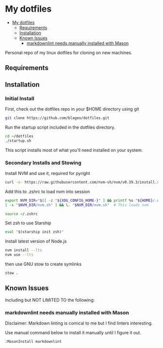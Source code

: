 # My dotfiles

<!--toc:start-->
- [My dotfiles](#my-dotfiles)
  - [Requirements](#requirements)
  - [Installation](#installation)
  - [Known Issues](#known-issues)
    - [markdownlint needs manually installed with Mason](#markdownlint-needs-manually-installed-with-mason)
<!--toc:end-->

Personal repo of my linux dotfiles for cloning on new machines.

## Requirements

## Installation

### Initial Install

First, check out the dotfiles repo in your $HOME directory using git

```bash
git clone https://github.com/blageo/dotfiles.git
```

Run the startup script included in the dotfiles directory.

```bash
cd ~/dotfiles
./startup.sh
```

This script installs most of what you'll need installed on your system.

### Secondary Installs and Stowing

Install NVM and use it, required for pyright

```zsh
curl -o- https://raw.githubusercontent.com/nvm-sh/nvm/v0.39.3/install.sh | zsh
```

Add this to .zshrc to load nvm into session

```zsh
export NVM_DIR="$([ -z "${XDG_CONFIG_HOME-}" ] && printf %s "${HOME}/.nvm" || printf %s "${XDG_CONFIG_HOME}/nvm")"
[ -s "$NVM_DIR/nvm.sh" ] && \. "$NVM_DIR/nvm.sh"  # This loads nvm
```

```zsh
source ~/.zshrc
```

Set zsh to use Starship

```zsh
eval "$(starship init zsh)"
```

Install latest version of Node.js

```zsh
nvm install --lts
nvm use --lts
```

then use GNU stow to create symlinks

```bash
stow .
```

## Known Issues

Including but NOT LIMITED TO the following:

### markdownlint needs manually installed with Mason

Disclaimer: Markdown linting is comical to me but I find linters interesting.

Use manual command below to install it manually until I figure it out.

```neovim command
:MasonInstall markdownlint
```

